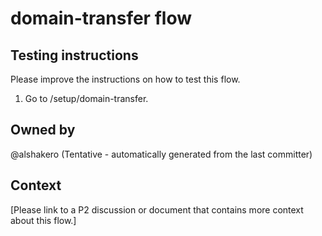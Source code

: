 # domain-transfer flow

## Testing instructions

Please improve the instructions on how to test this flow.

1. Go to /setup/domain-transfer.

## Owned by

@alshakero (Tentative - automatically generated from the last committer)

## Context

[Please link to a P2 discussion or document that contains more context about this flow.]
